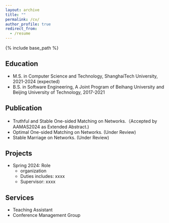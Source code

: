 ```yaml
---
layout: archive
title: ""
permalink: /cv/
author_profile: true
redirect_from:
  - /resume
---
```


{% include base_path %}

Education
------
* M.S. in Computer Science and Technology, ShanghaiTech University, 2021-2024 (expected)
* B.S. in Software Engineering, A Joint Program of Beihang University and Beijing University of Technology, 2017-2021

Publication
------
* Truthful and Stable One-sided Matching on Networks.（Accepted by AAMAS2024 as Extended Abstract.)
* Optimal One-sided Matching on Networks. (Under Review)
* Stable Marriage on Networks. (Under Review)

Projects
------
* Spring 2024: Role
  * organization
  * Duties includes: xxxx
  * Supervisor: xxxx

<!-- Talks
======
  <ul>{% for post in site.talks reversed %}
    {% include archive-single-talk-cv.html  %}
  {% endfor %}</ul> -->
  
Services
------
- Teaching Assistant
- Conference Management Group
  
<!-- Service and leadership
======
* Currently signed in to 43 different slack teams -->
